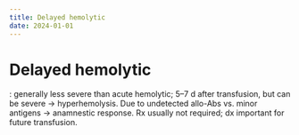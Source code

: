 ```yaml
---
title: Delayed hemolytic
date: 2024-01-01
---
```

# Delayed hemolytic

: generally less severe than acute hemolytic; 5–7 d after transfusion, but can be severe → hyperhemolysis. Due to undetected allo-Abs vs. minor antigens → anamnestic response. Rx usually not required; dx important for future transfusion.
